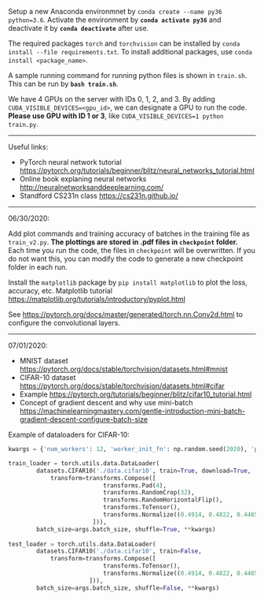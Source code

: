 Setup a new Anaconda environmnet by `conda create --name py36 python=3.6`.
Activate the environment by **`conda activate py36`** and deactivate it by **`conda deactivate`** after use.

The required packages `torch` and `torchvision` can be installed by `conda install --file requirements.txt`.
To install additional packages, use `conda install <package_name>`.

A sample running command for running python files is shown in `train.sh`. This can be run by **`bash train.sh`**.

We have 4 GPUs on the server with IDs 0, 1, 2, and 3. By adding `CUDA_VISIBLE_DEVICES=<gpu_id>`, we can designate a GPU to run the code. **Please use GPU with ID 1 or 3**, like `CUDA_VISIBLE_DEVICES=1 python train.py`.

---

Useful links:
- PyTorch neural network tutorial https://pytorch.org/tutorials/beginner/blitz/neural_networks_tutorial.html
- Online book explaning neural networks http://neuralnetworksanddeeplearning.com/
- Standford CS231n class https://cs231n.github.io/

---

06/30/2020:

Add plot commands and training accuracy of batches in the training file as `train_v2.py`.
**The plottings are stored in .pdf files in `checkpoint` folder.** Each time you run the code, the files in `checkpoint` will be overwritten. If you do not want this, you can modify the code to generate a new checkpoint folder in each run.

Install the `matplotlib` package by `pip install matplotlib` to plot the loss, accuracy, etc.
Matplotlib tutorial https://matplotlib.org/tutorials/introductory/pyplot.html

See https://pytorch.org/docs/master/generated/torch.nn.Conv2d.html to configure the convolutional layers.

---

07/01/2020:

- MNIST dataset https://pytorch.org/docs/stable/torchvision/datasets.html#mnist
- CIFAR-10 dataset https://pytorch.org/docs/stable/torchvision/datasets.html#cifar
- Example https://pytorch.org/tutorials/beginner/blitz/cifar10_tutorial.html
- Concept of gradient descent and why use mini-batch https://machinelearningmastery.com/gentle-introduction-mini-batch-gradient-descent-configure-batch-size

Example of dataloaders for CIFAR-10:
```python
kwargs = {'num_workers': 12, 'worker_init_fn': np.random.seed(2020), 'pin_memory': True} if use_cuda else {}

train_loader = torch.utils.data.DataLoader(
        datasets.CIFAR10('./data.cifar10', train=True, download=True,
            transform=transforms.Compose([
                           transforms.Pad(4),
                           transforms.RandomCrop(32),
                           transforms.RandomHorizontalFlip(),
                           transforms.ToTensor(),
                           transforms.Normalize((0.4914, 0.4822, 0.4465), (0.2023, 0.1994, 0.2010))
                        ])),
        batch_size=args.batch_size, shuffle=True, **kwargs)
 
test_loader = torch.utils.data.DataLoader(
        datasets.CIFAR10('./data.cifar10', train=False, 
            transform=transforms.Compose([
                           transforms.ToTensor(),
                           transforms.Normalize((0.4914, 0.4822, 0.4465), (0.2023, 0.1994, 0.2010))
                       ])),
        batch_size=args.batch_size, shuffle=False, **kwargs)
```
